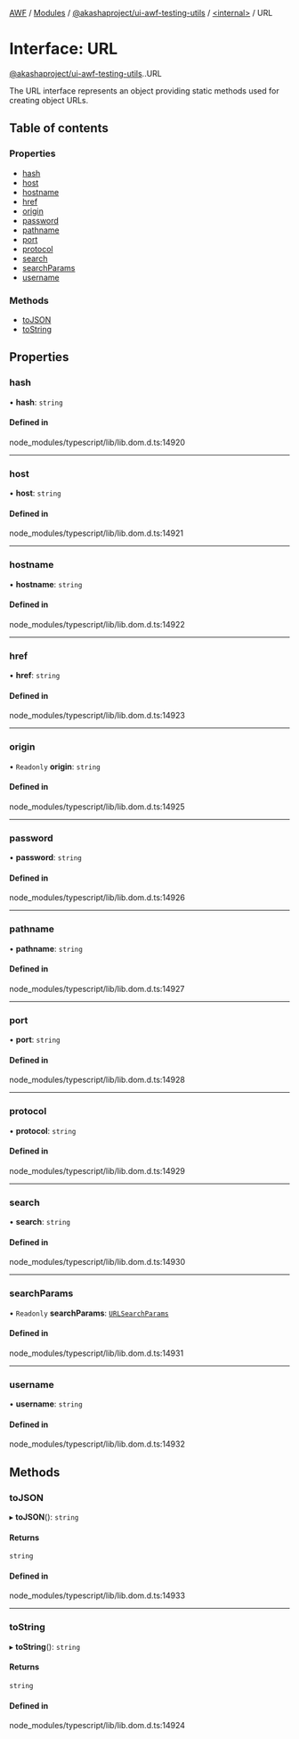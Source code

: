 [AWF](../README.md) / [Modules](../modules.md) / [@akashaproject/ui-awf-testing-utils](../modules/akashaproject_ui_awf_testing_utils.md) / [<internal\>](../modules/akashaproject_ui_awf_testing_utils._internal_.md) / URL

# Interface: URL

[@akashaproject/ui-awf-testing-utils](../modules/akashaproject_ui_awf_testing_utils.md).[<internal>](../modules/akashaproject_ui_awf_testing_utils._internal_.md).URL

The URL interface represents an object providing static methods used for creating object URLs.

## Table of contents

### Properties

- [hash](akashaproject_ui_awf_testing_utils._internal_.URL.md#hash)
- [host](akashaproject_ui_awf_testing_utils._internal_.URL.md#host)
- [hostname](akashaproject_ui_awf_testing_utils._internal_.URL.md#hostname)
- [href](akashaproject_ui_awf_testing_utils._internal_.URL.md#href)
- [origin](akashaproject_ui_awf_testing_utils._internal_.URL.md#origin)
- [password](akashaproject_ui_awf_testing_utils._internal_.URL.md#password)
- [pathname](akashaproject_ui_awf_testing_utils._internal_.URL.md#pathname)
- [port](akashaproject_ui_awf_testing_utils._internal_.URL.md#port)
- [protocol](akashaproject_ui_awf_testing_utils._internal_.URL.md#protocol)
- [search](akashaproject_ui_awf_testing_utils._internal_.URL.md#search)
- [searchParams](akashaproject_ui_awf_testing_utils._internal_.URL.md#searchparams)
- [username](akashaproject_ui_awf_testing_utils._internal_.URL.md#username)

### Methods

- [toJSON](akashaproject_ui_awf_testing_utils._internal_.URL.md#tojson)
- [toString](akashaproject_ui_awf_testing_utils._internal_.URL.md#tostring)

## Properties

### hash

• **hash**: `string`

#### Defined in

node_modules/typescript/lib/lib.dom.d.ts:14920

___

### host

• **host**: `string`

#### Defined in

node_modules/typescript/lib/lib.dom.d.ts:14921

___

### hostname

• **hostname**: `string`

#### Defined in

node_modules/typescript/lib/lib.dom.d.ts:14922

___

### href

• **href**: `string`

#### Defined in

node_modules/typescript/lib/lib.dom.d.ts:14923

___

### origin

• `Readonly` **origin**: `string`

#### Defined in

node_modules/typescript/lib/lib.dom.d.ts:14925

___

### password

• **password**: `string`

#### Defined in

node_modules/typescript/lib/lib.dom.d.ts:14926

___

### pathname

• **pathname**: `string`

#### Defined in

node_modules/typescript/lib/lib.dom.d.ts:14927

___

### port

• **port**: `string`

#### Defined in

node_modules/typescript/lib/lib.dom.d.ts:14928

___

### protocol

• **protocol**: `string`

#### Defined in

node_modules/typescript/lib/lib.dom.d.ts:14929

___

### search

• **search**: `string`

#### Defined in

node_modules/typescript/lib/lib.dom.d.ts:14930

___

### searchParams

• `Readonly` **searchParams**: [`URLSearchParams`](../modules/akashaproject_ui_awf_testing_utils._internal_.md#urlsearchparams)

#### Defined in

node_modules/typescript/lib/lib.dom.d.ts:14931

___

### username

• **username**: `string`

#### Defined in

node_modules/typescript/lib/lib.dom.d.ts:14932

## Methods

### toJSON

▸ **toJSON**(): `string`

#### Returns

`string`

#### Defined in

node_modules/typescript/lib/lib.dom.d.ts:14933

___

### toString

▸ **toString**(): `string`

#### Returns

`string`

#### Defined in

node_modules/typescript/lib/lib.dom.d.ts:14924
